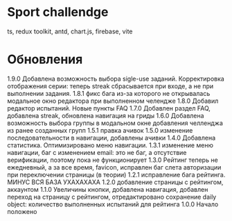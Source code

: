 # Sport challendge

ts, redux toolkit, antd, chart.js, firebase, vite

# Обновления

1.9.0 Добавлена возможность выбора sigle-use заданий. Корректировка отображения серии: теперь streak сбрасывается при входе, а не при выполнении задания.
1.8.1 фикс бага из-за которого не открывалась модальное окно редактора при выполненном челендже
1.8.0 Добавил редактор испытаний. Новые пункты FAQ
1.7.0 Добавлен раздел FAQ, добавлена streak, обновлена навигация на гриды
1.6.0 Добавлена возможность выбора группы в модальном окне добавления челленджа из ранее созданных групп
1.5.1 правка ачивок
1.5.0 изменение последовательности в навигации, добавлены ачивки
1.4.0 Добавлена статистика. Оптимизировано меню навигации.
1.3.1 изменение меню навигации, баг с изменением email: это не баг, а отсутствие верификации, поэтому пока не функционирует
1.3.0 Рейтинг теперь не ежедневный, а за все время, favicon, исправлен баг слета авторизации при переключении страницы (в теории)
1.2.1 исправление бага рейтинга. МИНУС ВСЯ БАЗА УХАХАХАХА
1.2.0 добавление страницы с рейтингом, аккаунтом
1.1.0 Увеличины кнопки, добавлена навигация, добавлен переход на страницу с рейтингом, отредактировано сохранение daily object: количество выполненных испытаний для рейтинга
1.0.0 Начало положено